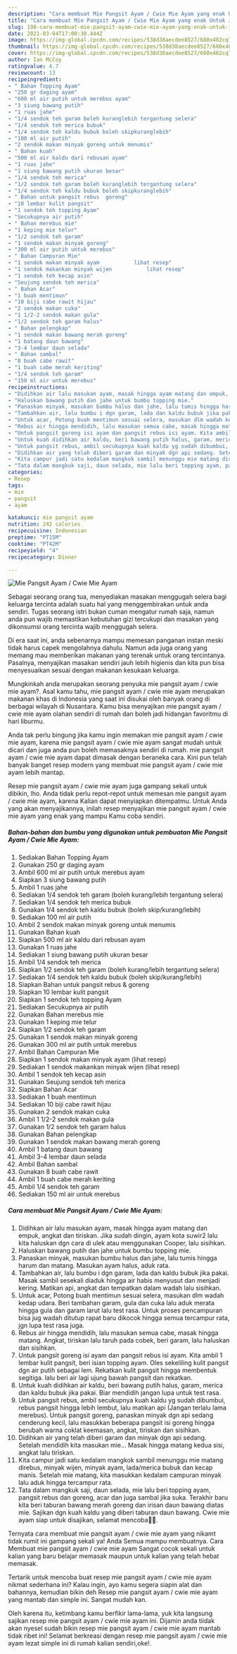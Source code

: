 ```yaml
---
description: "Cara membuat Mie Pangsit Ayam / Cwie Mie Ayam yang enak Untuk Jualan"
title: "Cara membuat Mie Pangsit Ayam / Cwie Mie Ayam yang enak Untuk Jualan"
slug: 198-cara-membuat-mie-pangsit-ayam-cwie-mie-ayam-yang-enak-untuk-jualan
date: 2021-03-04T17:00:30.444Z
image: https://img-global.cpcdn.com/recipes/538d38aecdee8527/680x482cq70/mie-pangsit-ayam-cwie-mie-ayam-foto-resep-utama.jpg
thumbnail: https://img-global.cpcdn.com/recipes/538d38aecdee8527/680x482cq70/mie-pangsit-ayam-cwie-mie-ayam-foto-resep-utama.jpg
cover: https://img-global.cpcdn.com/recipes/538d38aecdee8527/680x482cq70/mie-pangsit-ayam-cwie-mie-ayam-foto-resep-utama.jpg
author: Ian McCoy
ratingvalue: 4.7
reviewcount: 13
recipeingredient:
- " Bahan Topping Ayam"
- "250 gr daging ayam"
- "600 ml air putih untuk merebus ayam"
- "3 siung bawang putih"
- "1 ruas jahe"
- "1/4 sendok teh garam boleh kuranglebih tergantung selera"
- "1/4 sendok teh merica bubuk"
- "1/4 sendok teh kaldu bubuk boleh skipkuranglebih"
- "100 ml air putih"
- "2 sendok makan minyak goreng untuk menumis"
- " Bahan kuah"
- "500 ml air kaldu dari rebusan ayam"
- "1 ruas jahe"
- "1 siung bawang putih ukuran besar"
- "1/4 sendok teh merica"
- "1/2 sendok teh garam boleh kuranglebih tergantung selera"
- "1/4 sendok teh kaldu bubuk boleh skipkuranglebih"
- " Bahan untuk pangsit rebus  goreng"
- "10 lembar kulit pangsit"
- "1 sendok teh topping Ayam"
- "Secukupnya air putih"
- " Bahan merebus mie"
- "1 keping mie telur"
- "1/2 sendok teh garam"
- "1 sendok makan minyak goreng"
- "300 ml air putih untuk merebus"
- " Bahan Campuran Mie"
- "1 sendok makan minyak ayam           lihat resep"
- "1 sendok makankan minyak wijen           lihat resep"
- "1 sendok teh kecap asin"
- "Seujung sendok teh merica"
- " Bahan Acar"
- "1 buah mentimun"
- "10 biji cabe rawit hijau"
- "2 sendok makan cuka"
- "1 1/2-2 sendok makan gula"
- "1/2 sendok teh garam halus"
- " Bahan pelengkap"
- "1 sendok makan bawang merah goreng"
- "1 batang daun bawang"
- "3-4 lembar daun selada"
- " Bahan sambal"
- "8 buah cabe rawit"
- "1 buah cabe merah keriting"
- "1/4 sendok teh garam"
- "150 ml air untuk merebus"
recipeinstructions:
- "Didihkan air lalu masukan ayam, masak hingga ayam matang dan empuk, angkat dan tiriskan. Jika sudah dingin, ayam kota suwir2 lalu kita haluskan dgn cara di ulek atau menggunakan Cooper, lalu sisihkan."
- "Haluskan bawang putih dan jahe untuk bumbu topping mie."
- "Panaskan minyak, masukan bumbu halus dan jahe, lalu tumis hingga harum dan matang. Masukan ayam halus, aduk rata."
- "Tambahkan air, lalu bumbu i dgn garam, lada dan kaldu bubuk jika pakai. Masak sambil sesekali diaduk hingga air habis menyusut dan menjadi kering. Matikan api, angkat dan tempatkan dalam wadah lalu sisihkan."
- "Untuk acar, Potong buah mentimun sesuai selera, masukan dlm wadah kedap udara. Beri tambahan garam, gula dan cuka lalu aduk merata hingga gula dan garam larut lalu test rasa. Untuk proses pencampuran bisa jug wadah ditutup rapat baru dikocok hingga semua tercampur rata, jgn lupa test rasa juga."
- "Rebus air hingga mendidih, lalu masukan semua cabe, masak hingga matang. Angkat, tiriskan lalu taruh pada cobek, beri garam, lalu haluskan dan sisihkan."
- "Untuk pangsit goreng isi ayam dan pangsit rebus isi ayam. Kita ambil 1 lembar kulit pangsit, beri isian topping ayam. Oles sekeliling kulit pangsit dgn air putih sebagai lem. Rekatkan kulit pangsit hingga membentuk segitiga. lalu beri air lagi ujung bawah pangsit dan rekatkan."
- "Untuk kuah didihkan air kaldu, beri bawang putih halus, garam, merica dan kaldu bubuk jika pakai. Biar mendidih jangan lupa untuk test rasa."
- "Untuk pangsit rebus, ambil secukupnya kuah kaldu yg sudah dibumbui, rebus pangsit hingga lebih lembut, lalu matikan api (Jangan terlalu lama merebus). Untuk pangsit goreng, panaskan minyak dgn api sedang cenderung kecil, lalu masukkan beberapa pangsit isi goreng hingga berubah warna coklat keemasan, angkat, tiriskan dan sisihkan."
- "Didihkan air yang telah diberi garam dan minyak dgn api sedang. Setelah mendidih kita masukan mie... Masak hingga matang kedua sisi, angkat lalu tiriskan."
- "Kita campur jadi satu kedalam mangkok sambil menunggu mie matang direbus, minyak wijen, minyak ayam, lada/merica bubuk dan kecap manis. Setelah mie matang, kita masukkan kedalam campuran minyak lalu aduk hingga tercampur rata."
- "Tata dalam mangkuk saji, daun selada, mie lalu beri topping ayam, pangsit rebus dan goreng, acar dan juga sambal jika suka. Terakhir baru kita beri taburan bawang merah goreng dan irisan daun bawang diatas mie. Sajikan dgn kuah kaldu yang diberi taburan daun bawang. Cwie mie ayam siap untuk disajikan, selamat mencoba🙏🥰."
categories:
- Resep
tags:
- mie
- pangsit
- ayam

katakunci: mie pangsit ayam 
nutrition: 242 calories
recipecuisine: Indonesian
preptime: "PT15M"
cooktime: "PT42M"
recipeyield: "4"
recipecategory: Dinner

---
```



![Mie Pangsit Ayam / Cwie Mie Ayam](https://img-global.cpcdn.com/recipes/538d38aecdee8527/680x482cq70/mie-pangsit-ayam-cwie-mie-ayam-foto-resep-utama.jpg)

Sebagai seorang orang tua, menyediakan masakan menggugah selera bagi keluarga tercinta adalah suatu hal yang menggembirakan untuk anda sendiri. Tugas seorang istri bukan cuman mengatur rumah saja, namun anda pun wajib memastikan kebutuhan gizi tercukupi dan masakan yang dikonsumsi orang tercinta wajib menggugah selera.

Di era  saat ini, anda sebenarnya mampu memesan panganan instan meski tidak harus capek mengolahnya dahulu. Namun ada juga orang yang memang mau memberikan makanan yang terenak untuk orang tercintanya. Pasalnya, menyajikan masakan sendiri jauh lebih higienis dan kita pun bisa menyesuaikan sesuai dengan makanan kesukaan keluarga. 



Mungkinkah anda merupakan seorang penyuka mie pangsit ayam / cwie mie ayam?. Asal kamu tahu, mie pangsit ayam / cwie mie ayam merupakan makanan khas di Indonesia yang saat ini disukai oleh banyak orang di berbagai wilayah di Nusantara. Kamu bisa menyajikan mie pangsit ayam / cwie mie ayam olahan sendiri di rumah dan boleh jadi hidangan favoritmu di hari liburmu.

Anda tak perlu bingung jika kamu ingin memakan mie pangsit ayam / cwie mie ayam, karena mie pangsit ayam / cwie mie ayam sangat mudah untuk dicari dan juga anda pun boleh memasaknya sendiri di rumah. mie pangsit ayam / cwie mie ayam dapat dimasak dengan beraneka cara. Kini pun telah banyak banget resep modern yang membuat mie pangsit ayam / cwie mie ayam lebih mantap.

Resep mie pangsit ayam / cwie mie ayam juga gampang sekali untuk dibikin, lho. Anda tidak perlu repot-repot untuk memesan mie pangsit ayam / cwie mie ayam, karena Kalian dapat menyiapkan ditempatmu. Untuk Anda yang akan menyajikannya, inilah resep menyajikan mie pangsit ayam / cwie mie ayam yang enak yang mampu Kamu coba sendiri.

<!--inarticleads1-->

##### Bahan-bahan dan bumbu yang digunakan untuk pembuatan Mie Pangsit Ayam / Cwie Mie Ayam:

1. Sediakan  Bahan Topping Ayam
1. Gunakan 250 gr daging ayam
1. Ambil 600 ml air putih untuk merebus ayam
1. Siapkan 3 siung bawang putih
1. Ambil 1 ruas jahe
1. Sediakan 1/4 sendok teh garam (boleh kurang/lebih tergantung selera)
1. Sediakan 1/4 sendok teh merica bubuk
1. Gunakan 1/4 sendok teh kaldu bubuk (boleh skip/kurang/lebih)
1. Sediakan 100 ml air putih
1. Ambil 2 sendok makan minyak goreng untuk menumis
1. Gunakan  Bahan kuah
1. Siapkan 500 ml air kaldu dari rebusan ayam
1. Gunakan 1 ruas jahe
1. Sediakan 1 siung bawang putih ukuran besar
1. Ambil 1/4 sendok teh merica
1. Siapkan 1/2 sendok teh garam (boleh kurang/lebih tergantung selera)
1. Sediakan 1/4 sendok teh kaldu bubuk (boleh skip/kurang/lebih)
1. Siapkan  Bahan untuk pangsit rebus &amp; goreng
1. Siapkan 10 lembar kulit pangsit
1. Siapkan 1 sendok teh topping Ayam
1. Sediakan Secukupnya air putih
1. Gunakan  Bahan merebus mie
1. Gunakan 1 keping mie telur
1. Siapkan 1/2 sendok teh garam
1. Gunakan 1 sendok makan minyak goreng
1. Gunakan 300 ml air putih untuk merebus
1. Ambil  Bahan Campuran Mie
1. Siapkan 1 sendok makan minyak ayam           (lihat resep)
1. Sediakan 1 sendok makankan minyak wijen           (lihat resep)
1. Ambil 1 sendok teh kecap asin
1. Gunakan Seujung sendok teh merica
1. Siapkan  Bahan Acar
1. Sediakan 1 buah mentimun
1. Sediakan 10 biji cabe rawit hijau
1. Gunakan 2 sendok makan cuka
1. Ambil 1 1/2-2 sendok makan gula
1. Gunakan 1/2 sendok teh garam halus
1. Gunakan  Bahan pelengkap
1. Gunakan 1 sendok makan bawang merah goreng
1. Ambil 1 batang daun bawang
1. Ambil 3-4 lembar daun selada
1. Ambil  Bahan sambal
1. Gunakan 8 buah cabe rawit
1. Ambil 1 buah cabe merah keriting
1. Ambil 1/4 sendok teh garam
1. Sediakan 150 ml air untuk merebus




<!--inarticleads2-->

##### Cara membuat Mie Pangsit Ayam / Cwie Mie Ayam:

1. Didihkan air lalu masukan ayam, masak hingga ayam matang dan empuk, angkat dan tiriskan. Jika sudah dingin, ayam kota suwir2 lalu kita haluskan dgn cara di ulek atau menggunakan Cooper, lalu sisihkan.
1. Haluskan bawang putih dan jahe untuk bumbu topping mie.
1. Panaskan minyak, masukan bumbu halus dan jahe, lalu tumis hingga harum dan matang. Masukan ayam halus, aduk rata.
1. Tambahkan air, lalu bumbu i dgn garam, lada dan kaldu bubuk jika pakai. Masak sambil sesekali diaduk hingga air habis menyusut dan menjadi kering. Matikan api, angkat dan tempatkan dalam wadah lalu sisihkan.
1. Untuk acar, Potong buah mentimun sesuai selera, masukan dlm wadah kedap udara. Beri tambahan garam, gula dan cuka lalu aduk merata hingga gula dan garam larut lalu test rasa. Untuk proses pencampuran bisa jug wadah ditutup rapat baru dikocok hingga semua tercampur rata, jgn lupa test rasa juga.
1. Rebus air hingga mendidih, lalu masukan semua cabe, masak hingga matang. Angkat, tiriskan lalu taruh pada cobek, beri garam, lalu haluskan dan sisihkan.
1. Untuk pangsit goreng isi ayam dan pangsit rebus isi ayam. Kita ambil 1 lembar kulit pangsit, beri isian topping ayam. Oles sekeliling kulit pangsit dgn air putih sebagai lem. Rekatkan kulit pangsit hingga membentuk segitiga. lalu beri air lagi ujung bawah pangsit dan rekatkan.
1. Untuk kuah didihkan air kaldu, beri bawang putih halus, garam, merica dan kaldu bubuk jika pakai. Biar mendidih jangan lupa untuk test rasa.
1. Untuk pangsit rebus, ambil secukupnya kuah kaldu yg sudah dibumbui, rebus pangsit hingga lebih lembut, lalu matikan api (Jangan terlalu lama merebus). Untuk pangsit goreng, panaskan minyak dgn api sedang cenderung kecil, lalu masukkan beberapa pangsit isi goreng hingga berubah warna coklat keemasan, angkat, tiriskan dan sisihkan.
1. Didihkan air yang telah diberi garam dan minyak dgn api sedang. Setelah mendidih kita masukan mie... Masak hingga matang kedua sisi, angkat lalu tiriskan.
1. Kita campur jadi satu kedalam mangkok sambil menunggu mie matang direbus, minyak wijen, minyak ayam, lada/merica bubuk dan kecap manis. Setelah mie matang, kita masukkan kedalam campuran minyak lalu aduk hingga tercampur rata.
1. Tata dalam mangkuk saji, daun selada, mie lalu beri topping ayam, pangsit rebus dan goreng, acar dan juga sambal jika suka. Terakhir baru kita beri taburan bawang merah goreng dan irisan daun bawang diatas mie. Sajikan dgn kuah kaldu yang diberi taburan daun bawang. Cwie mie ayam siap untuk disajikan, selamat mencoba🙏🥰.




Ternyata cara membuat mie pangsit ayam / cwie mie ayam yang nikamt tidak rumit ini gampang sekali ya! Anda Semua mampu membuatnya. Cara Membuat mie pangsit ayam / cwie mie ayam Sangat cocok sekali untuk kalian yang baru belajar memasak maupun untuk kalian yang telah hebat memasak.

Tertarik untuk mencoba buat resep mie pangsit ayam / cwie mie ayam nikmat sederhana ini? Kalau ingin, ayo kamu segera siapin alat dan bahannya, kemudian bikin deh Resep mie pangsit ayam / cwie mie ayam yang mantab dan simple ini. Sangat mudah kan. 

Oleh karena itu, ketimbang kamu berfikir lama-lama, yuk kita langsung sajikan resep mie pangsit ayam / cwie mie ayam ini. Dijamin anda tiidak akan nyesel sudah bikin resep mie pangsit ayam / cwie mie ayam mantab tidak ribet ini! Selamat berkreasi dengan resep mie pangsit ayam / cwie mie ayam lezat simple ini di rumah kalian sendiri,oke!.


